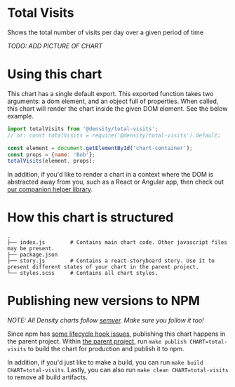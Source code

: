 # Total Visits
Shows the total number of visits per day over a given period of time

*TODO: ADD PICTURE OF CHART*

# Using this chart
This chart has a single default export. This exported function takes two arguments: a dom element,
and an object full of properties. When called, this chart will render the chart inside the given DOM
element. See the below example.

```javascript
import totalVisits from '@density/total-visits';
// or: const totalVisits = require('@density/total-visits').default;

const element = document.getElementById('chart-container');
const props = {name: 'Bob'};
totalVisits(element, props);
```

In addition, if you'd like to render a chart in a context where the DOM is abstracted away from you,
such as a React or Angular app, then check out [our companion helper library](https://github.com/DensityCo/charts#hold-on-then-how-do-i-render-my-chart-in-my-react-app).

# How this chart is structured
```
.
├── index.js        # Contains main chart code. Other javascript files may be present.
├── package.json
├── story.js        # Contains a react-storyboard story. Use it to present different states of your chart in the parent project.
└── styles.scss     # Contains all chart styles.
```

# Publishing new versions to NPM

*NOTE: All Density charts follow [semver](http://semver.org/). Make sure you follow it too!*

Since npm has [some lifecycle hook issues](https://github.com/npm/npm/issues/3059), publishing this
chart happens in the parent project. Within [the parent project](https://github.com/DensityCo/charts),
run `make publish CHART=total-visits` to build the chart for production and publish it to npm.

In addition, if you'd just like to make a build, you can run `make build CHART=total-visits`. Lastly,
you can also run `make clean CHART=total-visits` to remove all build artifacts.
